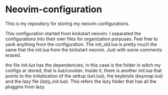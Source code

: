 # Neovim-configuration

This is my repository for storing my neovim configurations.

This configuration started from kickstart neovim. I separated the configurations into their own files for organization porpuses.
Feel free to yank anything from the configuration. The init_old.lua is pretty much the same that the init.lua from the kickstart neovim. Just with some comments erased.

the file _init.lua_ has the dependencies, in this case is the folder in witch my configs ar stored, that is _lua/covolan_.
Inside it, there is another _init.lua_ that points to the initialization of the settup (_set.lua_), the keybinds (_keymap.lua_) and the lazy file (_lazy_init.lua_).
This refers the lazy folder that has all the pluggins from lazy.
